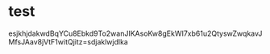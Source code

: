 # test
esjkhjdakwdBqYCu8Ebkd9To2wanJIKAsoKw8gEkWI7xb61u2QtyswZwqkavJMfsJAav8jVtF1witQjitz=sdjaklwjdlka
